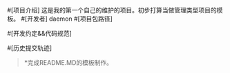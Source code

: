 #[项目介绍] 
    这是我的第一个自己的维护的项目。初步打算当做管理类型项目的模板。
#[开发者] 
    daemon
#[项目包路径]


#[开发约定&&代码规范]

#[历史提交轨迹]
>*完成README.MD的模板制作。
   